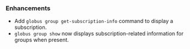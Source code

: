 ### Enhancements

* Add `globus group get-subscription-info` command to display a subscription.
* `globus group show` now displays subscription-related information for groups
  when present.
